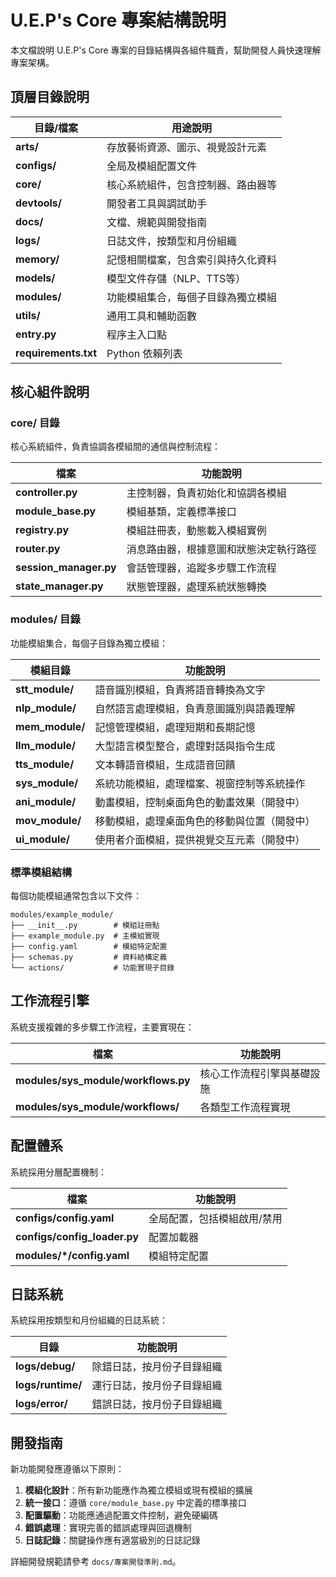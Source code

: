# U.E.P's Core 專案結構說明

本文檔說明 U.E.P's Core 專案的目錄結構與各組件職責，幫助開發人員快速理解專案架構。

## 頂層目錄說明

| 目錄/檔案 | 用途說明 |
|----------|---------|
| **arts/** | 存放藝術資源、圖示、視覺設計元素 |
| **configs/** | 全局及模組配置文件 |
| **core/** | 核心系統組件，包含控制器、路由器等 |
| **devtools/** | 開發者工具與調試助手 |
| **docs/** | 文檔、規範與開發指南 |
| **logs/** | 日誌文件，按類型和月份組織 |
| **memory/** | 記憶相關檔案，包含索引與持久化資料 |
| **models/** | 模型文件存儲（NLP、TTS等） |
| **modules/** | 功能模組集合，每個子目錄為獨立模組 |
| **utils/** | 通用工具和輔助函數 |
| **entry.py** | 程序主入口點 |
| **requirements.txt** | Python 依賴列表 |

## 核心組件說明

### core/ 目錄

核心系統組件，負責協調各模組間的通信與控制流程：

| 檔案 | 功能說明 |
|------|---------|
| **controller.py** | 主控制器，負責初始化和協調各模組 |
| **module_base.py** | 模組基類，定義標準接口 |
| **registry.py** | 模組註冊表，動態載入模組實例 |
| **router.py** | 消息路由器，根據意圖和狀態決定執行路徑 |
| **session_manager.py** | 會話管理器，追蹤多步驟工作流程 |
| **state_manager.py** | 狀態管理器，處理系統狀態轉換 |

### modules/ 目錄

功能模組集合，每個子目錄為獨立模組：

| 模組目錄 | 功能說明 |
|---------|---------|
| **stt_module/** | 語音識別模組，負責將語音轉換為文字 |
| **nlp_module/** | 自然語言處理模組，負責意圖識別與語義理解 |
| **mem_module/** | 記憶管理模組，處理短期和長期記憶 |
| **llm_module/** | 大型語言模型整合，處理對話與指令生成 |
| **tts_module/** | 文本轉語音模組，生成語音回饋 |
| **sys_module/** | 系統功能模組，處理檔案、視窗控制等系統操作 |
| **ani_module/** | 動畫模組，控制桌面角色的動畫效果（開發中） |
| **mov_module/** | 移動模組，處理桌面角色的移動與位置（開發中） |
| **ui_module/** | 使用者介面模組，提供視覺交互元素（開發中） |

### 標準模組結構

每個功能模組通常包含以下文件：

```
modules/example_module/
├── __init__.py        # 模組註冊點
├── example_module.py  # 主模組實現
├── config.yaml        # 模組特定配置
├── schemas.py         # 資料結構定義
└── actions/           # 功能實現子目錄
```

## 工作流程引擎

系統支援複雜的多步驟工作流程，主要實現在：

| 檔案 | 功能說明 |
|------|---------|
| **modules/sys_module/workflows.py** | 核心工作流程引擎與基礎設施 |
| **modules/sys_module/workflows/** | 各類型工作流程實現 |

## 配置體系

系統採用分層配置機制：

| 檔案 | 功能說明 |
|------|---------|
| **configs/config.yaml** | 全局配置，包括模組啟用/禁用 |
| **configs/config_loader.py** | 配置加載器 |
| **modules/*/config.yaml** | 模組特定配置 |

## 日誌系統

系統採用按類型和月份組織的日誌系統：

| 目錄 | 功能說明 |
|------|---------|
| **logs/debug/** | 除錯日誌，按月份子目錄組織 |
| **logs/runtime/** | 運行日誌，按月份子目錄組織 |
| **logs/error/** | 錯誤日誌，按月份子目錄組織 |

## 開發指南

新功能開發應遵循以下原則：

1. **模組化設計**：所有新功能應作為獨立模組或現有模組的擴展
2. **統一接口**：遵循 `core/module_base.py` 中定義的標準接口
3. **配置驅動**：功能應通過配置文件控制，避免硬編碼
4. **錯誤處理**：實現完善的錯誤處理與回退機制
5. **日誌記錄**：關鍵操作應有適當級別的日誌記錄

詳細開發規範請參考 `docs/專案開發準則.md`。
